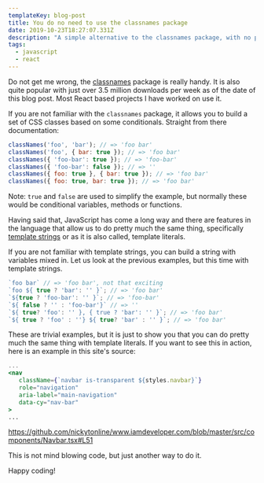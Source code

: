 ```yaml
---
templateKey: blog-post
title: You do no need to use the classnames package
date: 2019-10-23T18:27:07.331Z
description: "A simple alternative to the classnames package, with no package \U0001F609"
tags:
  - javascript
  - react
---
```

Do not get me wrong, the [classnames](https://www.npmjs.com/package/classnames) package is really handy. It is also quite popular with just over 3.5 million downloads per week as of the date of this blog post. Most React based projects I have worked on use it.

If you are not familiar with the `classnames` package, it allows you to build a set of CSS classes based on some conditionals. Straight from there documentation:

```javascript
classNames('foo', 'bar'); // => 'foo bar'
classNames('foo', { bar: true }); // => 'foo bar'
classNames({ 'foo-bar': true }); // => 'foo-bar'
classNames({ 'foo-bar': false }); // => ''
classNames({ foo: true }, { bar: true }); // => 'foo bar'
classNames({ foo: true, bar: true }); // => 'foo bar'
```
Note: `true` and `false` are used to simplify the example, but normally these would be conditional variables, methods or functions.

Having said that, JavaScript has come a long way and there are features in the language that allow us to do pretty much the same thing, specifically [template strings](https://developer.mozilla.org/en-US/docs/Web/JavaScript/Reference/Template_literals) or as it is also called, template literals.

If you are not familiar with template strings, you can build a string with variables mixed in. Let us look at the previous examples, but this time with template strings.

```javascript
`foo bar` // => 'foo bar', not that exciting
`foo ${ true ? 'bar': '' }`; // => 'foo bar'
`${true ? 'foo-bar': '' }`; // => 'foo-bar'
`${ false ? '' : 'foo-bar'}` // => ''
`${ true? 'foo': '' }, { true ? 'bar': '' }`; // => 'foo bar'
`${ true ? 'foo' : ''} ${ true? 'bar' : '' }`; // => 'foo bar'
```

These are trivial examples, but it is just to show you that you can do pretty much the same thing with template literals. If you want to see this in action, here is an example in this site's source:

```jsx
...
<nav
   className={`navbar is-transparent ${styles.navbar}`}
   role="navigation"
   aria-label="main-navigation"
   data-cy="nav-bar"
>
...
```

https://github.com/nickytonline/www.iamdeveloper.com/blob/master/src/components/Navbar.tsx#L51

This is not mind blowing code, but just another way to do it.

Happy coding!
